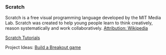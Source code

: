 ### Scratch

Scratch is a free visual programming language developed by the MIT Media Lab. Scratch was created to help young people learn to think creatively, reason systematically and work collaboratively.
[Attribution: Wikipedia](https://en.wikipedia.org/wiki/Scratch_(programming_language))

[Scratch Tutorials](https://scratch.mit.edu/tips)

Project Ideas: [Build a Breakout game]()

